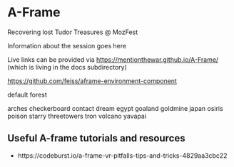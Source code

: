 # A-Frame
Recovering lost Tudor Treasures @ MozFest

Information about the session goes here

Live links can be provided via https://mentionthewar.github.io/A-Frame/
(which is living in the docs subdirectory)

https://github.com/feiss/aframe-environment-component

default
forest

arches
checkerboard
contact
dream
egypt
goaland
goldmine
japan
osiris
poison
starry
threetowers
tron
volcano
yavapai

<h2> Useful A-frame tutorials and resources </h2>
<ul>
<li> https://codeburst.io/a-frame-vr-pitfalls-tips-and-tricks-4829aa3cbc22
</ul>
